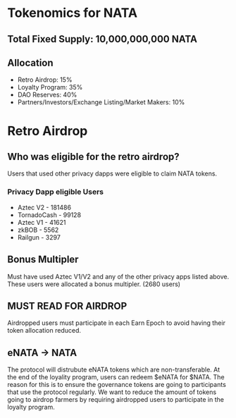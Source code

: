 # Tokenomics for NATA

## Total Fixed Supply: 10,000,000,000 NATA

## Allocation
- Retro Airdrop: 15%
- Loyalty Program: 35%
- DAO Reserves: 40%
- Partners/Investors/Exchange Listing/Market Makers: 10% 

# Retro Airdrop

## Who was eligible for the retro airdrop?
Users that used other privacy dapps were eligible to claim NATA tokens.

### Privacy Dapp eligible Users
- Aztec V2 - 181486
- TornadoCash - 99128
- Aztec V1 - 41621
- zkBOB - 5562 
- Railgun - 3297

## Bonus Multipler 
Must have used Aztec V1/V2 and any of the other privacy apps listed above. These users were allocated a bonus multipler. (2680 users)

## MUST READ FOR AIRDROP 
Airdropped users must participate in each Earn Epoch to avoid having their token allocation reduced. 

## eNATA -> NATA 
The protocol will distrubute eNATA tokens which are non-transferable. At the end of the loyality program, users can redeem $eNATA for $NATA. The reason for this is to ensure the governance tokens are going to participants that use the protocol regularly. We want to reduce the amount of tokens going to airdrop farmers by requiring airdropped users to participate in the loyalty program.   
